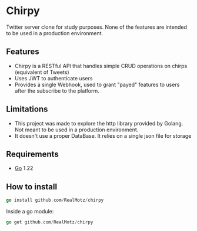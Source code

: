 # Chirpy

Twitter server clone for study purposes. None of the features are intended to be used in a production environment.

## Features

- Chirpy is a RESTful API that handles simple CRUD operations on chirps (equivalent of Tweets)
- Uses JWT to authenticate users
- Provides a single Webhook, used to grant "payed" features to users after the subscribe to the platform.

## Limitations

- This project was made to explore the http library provided by Golang. Not meant to be used in a production environment.
- It doesn't use a proper DataBase. It relies on a single json file for storage

## Requirements

- [Go](https://go.dev/doc/install) 1.22

## How to install

```go
go install github.com/RealMotz/chirpy
```
Inside a go module:
```go
go get github.com/RealMotz/chirpy
```
